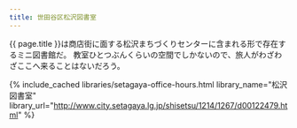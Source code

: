 ```yaml
---
title: 世田谷区松沢図書室
---
```


{{ page.title }}は商店街に面する松沢まちづくりセンターに含まれる形で存在するミニ図書館だ。
教室ひとつぶんくらいの空間でしかないので、旅人がわざわざここへ来ることはないだろう。

{% include_cached libraries/setagaya-office-hours.html
    library_name="松沢図書室"
    library_url="http://www.city.setagaya.lg.jp/shisetsu/1214/1267/d00122479.html" %}
